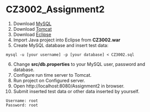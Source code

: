 # CZ3002_Assignment2

1. Download [MySQL](https://www.mysql.com/downloads/)
2. Download [Tomcat](https://tomcat.apache.org/download-90.cgi) 
3. Download [Eclipse](https://www.eclipse.org/downloads/)
4. Import Java project into Eclipse from **CZ3002.war**
5. Create MySQL database and insert test data:

```
mysql -u [your username] -p [your database] < CZ3002.sql
```
6. Change **src/db.properties** to your MySQL user, password and database.
7. Configure run time server to Tomcat.
8. Run project on Configured server.
9. Open http://localhost:8080/Assignment2 in browser.
10. Submit inserted test data or other data inserted by yourself.
```
Username: root
Password: root
```
